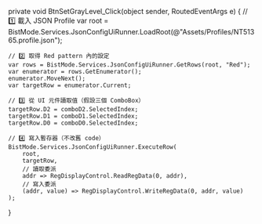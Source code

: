 private void BtnSetGrayLevel_Click(object sender, RoutedEventArgs e)
{
    // 1️⃣ 載入 JSON Profile
    var root = BistMode.Services.JsonConfigUiRunner.LoadRoot(@"Assets/Profiles/NT51365.profile.json");

    // 2️⃣ 取得 Red pattern 內的設定
    var rows = BistMode.Services.JsonConfigUiRunner.GetRows(root, "Red");
    var enumerator = rows.GetEnumerator();
    enumerator.MoveNext();
    var targetRow = enumerator.Current;

    // 3️⃣ 從 UI 元件讀取值（假設三個 ComboBox）
    targetRow.D2 = comboD2.SelectedIndex;
    targetRow.D1 = comboD1.SelectedIndex;
    targetRow.D0 = comboD0.SelectedIndex;

    // 4️⃣ 寫入暫存器（不改舊 code）
    BistMode.Services.JsonConfigUiRunner.ExecuteRow(
        root,
        targetRow,
        // 讀取委派
        addr => RegDisplayControl.ReadRegData(0, addr),
        // 寫入委派
        (addr, value) => RegDisplayControl.WriteRegData(0, addr, value)
    );
}